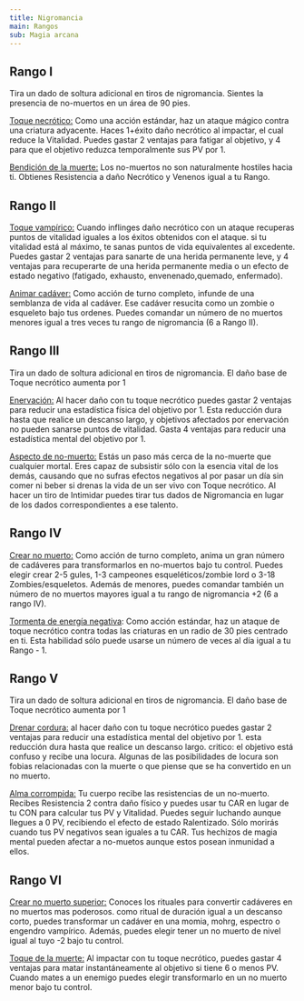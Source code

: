 ```yaml
---
title: Nigromancia
main: Rangos
sub: Magia arcana
---
```


## Rango I

Tira un dado de soltura adicional en tiros de nigromancia. Sientes la presencia de no-muertos en un área de 90 pies.

<u>Toque necrótico:</u> Como una acción estándar, haz un ataque mágico contra una criatura adyacente. Haces 1+éxito daño necrótico al impactar, el cual reduce la Vitalidad. Puedes gastar 2 ventajas para fatigar al objetivo, y 4 para que el objetivo reduzca temporalmente sus PV por 1.

<u>Bendición de la muerte:</u> Los no-muertos no son naturalmente hostiles hacia ti. Obtienes Resistencia a daño Necrótico y Venenos igual a tu Rango.

## Rango II

<u>Toque vampírico:</u> Cuando inflinges daño necrótico con un ataque recuperas puntos de vitalidad iguales a los éxitos obtenidos con el ataque. si tu vitalidad está al máximo, te sanas puntos de vida equivalentes al excedente. Puedes gastar 2 ventajas para sanarte de una herida permanente leve, y 4 ventajas para recuperarte de una herida permanente media o un efecto de estado negativo (fatigado, exhausto, envenenado,quemado, enfermado).

<u>Animar cadáver:</u>  Como acción de turno completo, infunde de una semblanza de vida al cadáver. Ese cadáver resucita como un zombie o esqueleto bajo tus ordenes. Puedes comandar un número de no muertos menores igual a tres veces tu rango de nigromancia (6 a Rango II).

## Rango III

Tira un dado de soltura adicional en tiros de nigromancia. El daño base de Toque necrótico aumenta por 1

<u>Enervación:</u> Al hacer daño con tu toque necrótico puedes gastar 2 ventajas para reducir una estadística física del objetivo por 1. Esta reducción dura hasta que realice un descanso largo, y objetivos afectados por enervación no pueden sanarse puntos de vitalidad. Gasta 4 ventajas para reducir una estadística mental del objetivo por 1.

<u>Aspecto de no-muerto:</u> Estás un paso más cerca de la no-muerte que cualquier mortal. Eres capaz de subsistir sólo con la esencia vital de los demás, causando que no sufras efectos negativos al por pasar un día sin comer ni beber si drenas la vida de un ser vivo con Toque necrótico. Al hacer un tiro de Intimidar puedes tirar tus dados de Nigromancia en lugar de los dados correspondientes a ese talento.

## Rango IV

<u>Crear no muerto:</u> Como acción de turno completo, anima un gran número de cadáveres para transformarlos en no-muertos bajo tu control. Puedes elegir crear 2-5 gules, 1-3 campeones esqueléticos/zombie lord o 3-18 Zombies/esqueletos. Además de menores, puedes comandar también un número de no muertos mayores igual a tu rango de nigromancia +2 (6 a rango IV).

<u>Tormenta de energía negativa</u>: Como acción estándar, haz un ataque de toque necrótico contra todas las criaturas en un radio de 30 pies centrado en ti. Esta habilidad sólo puede usarse un número de veces al día igual a tu Rango - 1. 

## Rango V 

Tira un dado de soltura adicional en tiros de nigromancia. El daño base de Toque necrótico aumenta por 1

<u>Drenar cordura:</u> al hacer daño con tu toque necrótico puedes gastar 2 ventajas para reducir una estadística mental del objetivo por 1. esta reducción dura hasta que realice un descanso largo. critico: el objetivo está confuso y recibe una locura. Algunas de las posibilidades de locura son fobias relacionadas con la muerte o que piense que se ha convertido en un no muerto.

<u>Alma corrompida:</u> Tu cuerpo recibe las resistencias de un no-muerto. Recibes Resistencia 2 contra daño físico y puedes usar tu CAR en lugar de tu CON para calcular tus PV y Vitalidad. Puedes seguir luchando aunque llegues a 0 PV, recibiendo el efecto de estado Ralentizado. Sólo morirás cuando tus PV negativos sean iguales a tu CAR. Tus hechizos de magia mental pueden afectar a no-muetos aunque estos posean inmunidad a ellos. 

## Rango VI

<u>Crear no muerto superior:</u> Conoces los rituales para convertir cadáveres en no muertos mas poderosos. como ritual de duración igual a un descanso corto, puedes transformar un cadáver en una momia, mohrg, espectro o engendro vampírico. Además, puedes elegir tener un no muerto de nivel igual al tuyo -2 bajo tu control.

<u>Toque de la muerte:</u> Al impactar con tu toque necrótico, puedes gastar 4 ventajas para matar instantáneamente al objetivo si tiene 6 o menos PV. Cuando mates a un enemigo puedes elegir transformarlo en un no muerto menor bajo tu control. 

